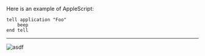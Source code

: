 Here is an example of AppleScript:

    tell application "Foo"
        beep
    end tell
----


![asdf](http://image.guang.j.cn/images/hcmimg/20120423_112555__topnvku_2.jpg?v=1335151471574)

